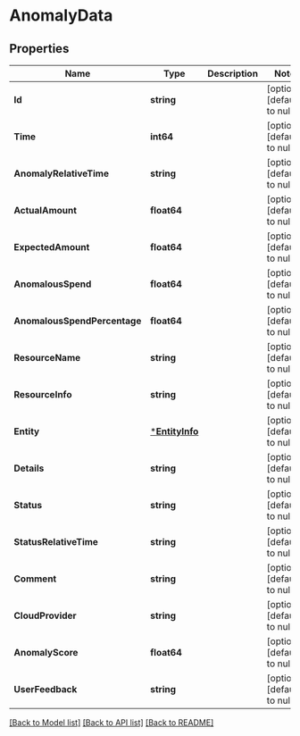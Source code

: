 # AnomalyData

## Properties
Name | Type | Description | Notes
------------ | ------------- | ------------- | -------------
**Id** | **string** |  | [optional] [default to null]
**Time** | **int64** |  | [optional] [default to null]
**AnomalyRelativeTime** | **string** |  | [optional] [default to null]
**ActualAmount** | **float64** |  | [optional] [default to null]
**ExpectedAmount** | **float64** |  | [optional] [default to null]
**AnomalousSpend** | **float64** |  | [optional] [default to null]
**AnomalousSpendPercentage** | **float64** |  | [optional] [default to null]
**ResourceName** | **string** |  | [optional] [default to null]
**ResourceInfo** | **string** |  | [optional] [default to null]
**Entity** | [***EntityInfo**](EntityInfo.md) |  | [optional] [default to null]
**Details** | **string** |  | [optional] [default to null]
**Status** | **string** |  | [optional] [default to null]
**StatusRelativeTime** | **string** |  | [optional] [default to null]
**Comment** | **string** |  | [optional] [default to null]
**CloudProvider** | **string** |  | [optional] [default to null]
**AnomalyScore** | **float64** |  | [optional] [default to null]
**UserFeedback** | **string** |  | [optional] [default to null]

[[Back to Model list]](../README.md#documentation-for-models) [[Back to API list]](../README.md#documentation-for-api-endpoints) [[Back to README]](../README.md)

